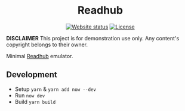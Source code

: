 <h1 align="center">Readhub</h1>

<div align="center">

[![Website status](https://img.shields.io/website/https/readhub.now.sh.svg?style=for-the-badge)](https://readhub.now.sh/)
[![License](https://img.shields.io/github/license/kidonng/readhub.svg?style=for-the-badge)](LICENSE)

</div>

**DISCLAIMER** This project is for demonstration use only. Any content's copyright belongs to their owner.

Minimal [Readhub](https://readhub.cn/) emulator.

## Development

- Setup `yarn` & `yarn add now --dev`
- Run `now dev`
- Build `yarn build`
